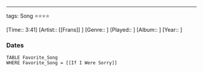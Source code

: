 ---
tags: Song ⭐⭐⭐⭐ 

[Time:: 3:41]
[Artist:: [[Frans]] ]
[Genre:: ]
[Played:: ]
[Album:: ]
[Year:: ]
### Dates
````dataview
TABLE Favorite_Song
WHERE Favorite_Song = [[If I Were Sorry]]
````